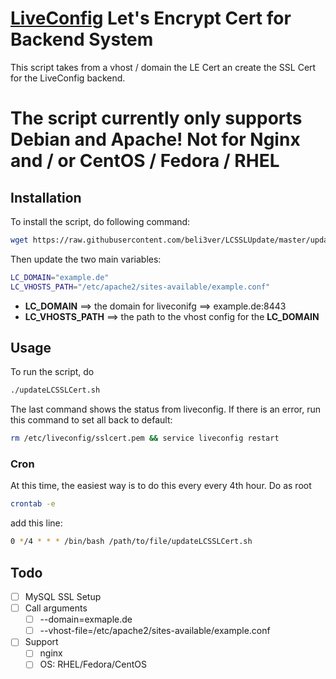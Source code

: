 # [LiveConfig](https://www.liveconfig.com/]) Let's Encrypt Cert for Backend System
This script takes from a vhost / domain the LE Cert an create the SSL Cert for the LiveConfig backend.
# The script currently only supports Debian and Apache! Not for Nginx and / or CentOS / Fedora / RHEL

## Installation
To install the script, do following command:
```bash
wget https://raw.githubusercontent.com/beli3ver/LCSSLUpdate/master/updateLCSSLCert.sh && chmod 700 updateLCSSLCert.sh
```
Then update the two main variables:
```bash
LC_DOMAIN="example.de"
LC_VHOSTS_PATH="/etc/apache2/sites-available/example.conf"
```
* **LC_DOMAIN** ==> the domain for liveconifg ==> example.de:8443
* **LC_VHOSTS_PATH** ==> the path to the vhost config for the **LC_DOMAIN**

## Usage
To run the script, do 
```bash
./updateLCSSLCert.sh
```
The last command shows the status from liveconfig. If there is an error, run this command to set all back to default:
```bash
rm /etc/liveconfig/sslcert.pem && service liveconfig restart
```

### Cron
At this time, the easiest way is to do this every every 4th hour.
Do as root
```bash
crontab -e
```
add this line:
```bash
0 */4 * * * /bin/bash /path/to/file/updateLCSSLCert.sh
```
## Todo
* [ ] MySQL SSL Setup
* [ ] Call arguments
    * [ ] --domain=exmaple.de
    * [ ] --vhost-file=/etc/apache2/sites-available/example.conf
* [ ] Support
    * [ ] nginx
    * [ ] OS: RHEL/Fedora/CentOS
